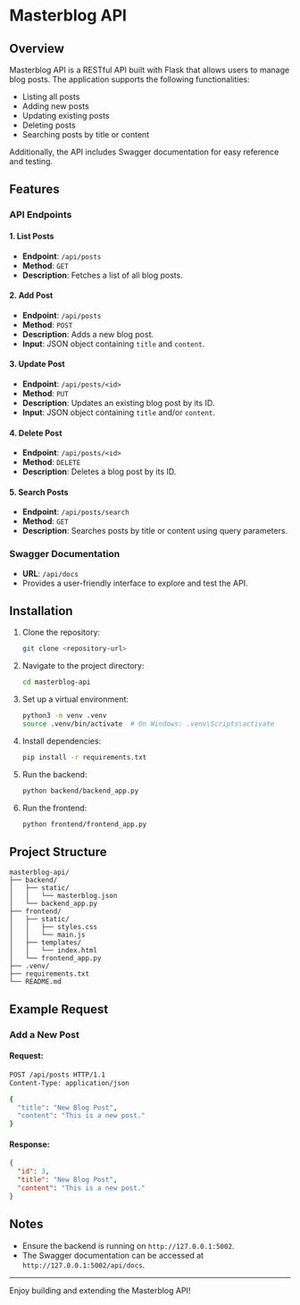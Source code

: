 # Masterblog API

## Overview

Masterblog API is a RESTful API built with Flask that allows users to manage blog posts. The application supports the following functionalities:

- Listing all posts
- Adding new posts
- Updating existing posts
- Deleting posts
- Searching posts by title or content

Additionally, the API includes Swagger documentation for easy reference and testing.

## Features

### API Endpoints

#### 1. **List Posts**
   - **Endpoint**: `/api/posts`
   - **Method**: `GET`
   - **Description**: Fetches a list of all blog posts.

#### 2. **Add Post**
   - **Endpoint**: `/api/posts`
   - **Method**: `POST`
   - **Description**: Adds a new blog post.
   - **Input**: JSON object containing `title` and `content`.

#### 3. **Update Post**
   - **Endpoint**: `/api/posts/<id>`
   - **Method**: `PUT`
   - **Description**: Updates an existing blog post by its ID.
   - **Input**: JSON object containing `title` and/or `content`.

#### 4. **Delete Post**
   - **Endpoint**: `/api/posts/<id>`
   - **Method**: `DELETE`
   - **Description**: Deletes a blog post by its ID.

#### 5. **Search Posts**
   - **Endpoint**: `/api/posts/search`
   - **Method**: `GET`
   - **Description**: Searches posts by title or content using query parameters.

### Swagger Documentation

- **URL**: `/api/docs`
- Provides a user-friendly interface to explore and test the API.

## Installation

1. Clone the repository:
   ```bash
   git clone <repository-url>
   ```

2. Navigate to the project directory:
   ```bash
   cd masterblog-api
   ```

3. Set up a virtual environment:
   ```bash
   python3 -m venv .venv
   source .venv/bin/activate  # On Windows: .venv\Scripts\activate
   ```

4. Install dependencies:
   ```bash
   pip install -r requirements.txt
   ```

5. Run the backend:
   ```bash
   python backend/backend_app.py
   ```

6. Run the frontend:
   ```bash
   python frontend/frontend_app.py
   ```

## Project Structure

```
masterblog-api/
├── backend/
│   ├── static/
│   │   └── masterblog.json
│   └── backend_app.py
├── frontend/
│   ├── static/
│   │   ├── styles.css
│   │   └── main.js
│   ├── templates/
│   │   └── index.html
│   └── frontend_app.py
├── .venv/
├── requirements.txt
└── README.md
```

## Example Request

### Add a New Post

#### Request:
```bash
POST /api/posts HTTP/1.1
Content-Type: application/json

{
  "title": "New Blog Post",
  "content": "This is a new post."
}
```

#### Response:
```json
{
  "id": 3,
  "title": "New Blog Post",
  "content": "This is a new post."
}
```

## Notes

- Ensure the backend is running on `http://127.0.0.1:5002`.
- The Swagger documentation can be accessed at `http://127.0.0.1:5002/api/docs`.

---

Enjoy building and extending the Masterblog API!

